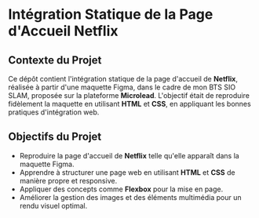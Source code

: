 # Intégration Statique de la Page d'Accueil Netflix

## Contexte du Projet
Ce dépôt contient l'intégration statique de la page d'accueil de **Netflix**, réalisée à partir d'une maquette Figma, dans le cadre de mon BTS SIO SLAM, proposée sur la plateforme **Microlead**. 
L'objectif était de reproduire fidèlement la maquette en utilisant **HTML** et **CSS**, en appliquant les bonnes pratiques d'intégration web.

## Objectifs du Projet
- Reproduire la page d'accueil de **Netflix** telle qu'elle apparaît dans la maquette Figma.
- Apprendre à structurer une page web en utilisant **HTML** et **CSS** de manière propre et responsive.
- Appliquer des concepts comme **Flexbox** pour la mise en page.
- Améliorer la gestion des images et des éléments multimédia pour un rendu visuel optimal.
